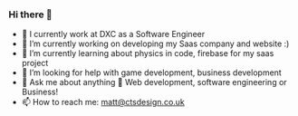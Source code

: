 ### Hi there 👋
- 🏤 I currently work at DXC as a Software Engineer
- 🔭 I’m currently working on developing my Saas company and website :)
- 🌱 I’m currently learning about physics in code, firebase for my saas project
- 🤔 I’m looking for help with game development, business development
- 💬 Ask me about anything 📖 Web development, software engineering or Business!
- 📫 How to reach me: matt@ctsdesign.co.uk




<!--
**M-Chal/M-Chal** is a ✨ _special_ ✨ repository because its `README.md` (this file) appears on your GitHub profile.

Here are some ideas to get you started:


-->
